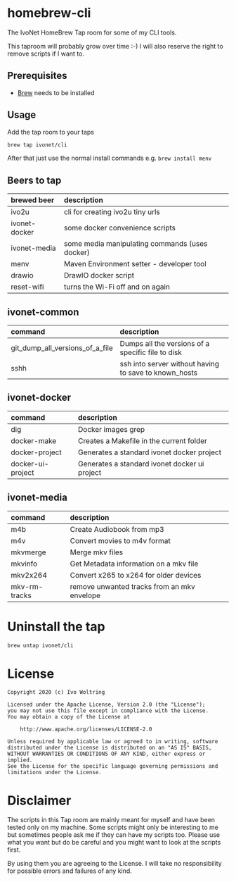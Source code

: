 # homebrew-cli

The IvoNet HomeBrew Tap room for some of my CLI tools.

This taproom will probably grow over time :-)
I will also reserve the right to remove scripts if I want to.

## Prerequisites

* [Brew](https://brew.sh) needs to be installed

## Usage

Add the tap room to your taps

```bash
brew tap ivonet/cli
```

After that just use the normal install commands
e.g. `brew install menv`


## Beers to tap

| brewed beer        | description                                              |
|:-------------------|:---------------------------------------------------------|
| ivo2u              | cli for creating ivo2u tiny urls                         |
| ivonet-docker      | some docker convenience scripts                          |
| ivonet-media       | some media manipulating commands (uses docker)           |
| menv               | Maven Environment setter - developer tool                |
| drawio             | DrawIO docker script                                     |
| reset-wifi         | turns the Wi-Fi off and on again                         |

## ivonet-common

| command            | description                                              |
|:-------------------|:---------------------------------------------------------|
| git_dump_all_versions_of_a_file | Dumps all the versions of a specific file to disk |
| sshh               | ssh into server without having to save to known_hosts    |

## ivonet-docker

| command            | description                                              |
|:-------------------|:---------------------------------------------------------|
| dig                | Docker images grep                                       |
| docker-make        | Creates a Makefile in the current folder                 |
| docker-project     | Generates a standard ivonet docker project               |
| docker-ui-project  | Generates a standard ivonet docker ui project            |

## ivonet-media

| command            | description                                              |
|:-------------------|:---------------------------------------------------------|
| m4b                | Create Audiobook from mp3                                |
| m4v                | Convert movies to m4v format                             |
| mkvmerge           | Merge mkv files                                          |
| mkvinfo            | Get Metadata information on a mkv file                   |
| mkv2x264           | Convert x265 to x264 for older devices                   |
| mkv-rm-tracks      | remove unwanted tracks from an mkv envelope              |

# Uninstall the tap

```bash
brew untap ivonet/cli
```

# License

    Copyright 2020 (c) Ivo Woltring

    Licensed under the Apache License, Version 2.0 (the "License");
    you may not use this file except in compliance with the License.
    You may obtain a copy of the License at

        http://www.apache.org/licenses/LICENSE-2.0

    Unless required by applicable law or agreed to in writing, software
    distributed under the License is distributed on an "AS IS" BASIS,
    WITHOUT WARRANTIES OR CONDITIONS OF ANY KIND, either express or implied.
    See the License for the specific language governing permissions and
    limitations under the License.

# Disclaimer

The scripts in this Tap room are mainly meant for myself and have been tested only on my machine.
Some scripts might only be interesting to me but sometimes people ask me if they can have my
scripts too. Please use what you want but do be careful and you might want to look at the scripts first.

By using them you are agreeing to the License.
I will take no responsibility for possible errors and failures of any kind.

